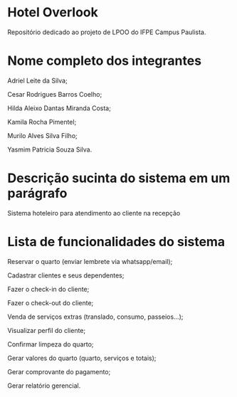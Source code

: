 # Hotel Overlook 
Repositório dedicado ao projeto de LPOO do IFPE Campus Paulista.

# Nome completo dos integrantes
Adriel Leite da Silva;

Cesar Rodrigues Barros Coelho;

Hilda Aleixo Dantas Miranda Costa;

Kamila Rocha Pimentel;

Murilo Alves Silva Filho;

Yasmim Patricia Souza Silva.

# Descrição sucinta do sistema em um parágrafo
Sistema hoteleiro para atendimento ao cliente na recepção

# Lista de funcionalidades do sistema
Reservar o quarto (enviar lembrete via whatsapp/email);

Cadastrar clientes e seus dependentes;

Fazer o check-in do cliente;

Fazer o check-out do cliente;

Venda de serviços extras (translado, consumo, passeios…);

Visualizar perfil do cliente;

Confirmar limpeza do quarto;

Gerar valores do quarto (quarto, serviços e totais);

Gerar comprovante do pagamento;

Gerar relatório gerencial.

